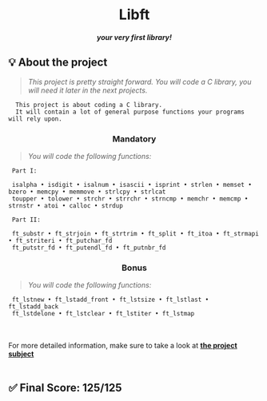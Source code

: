 <h1 align="center">
  <strong>Libft</strong>
</h1>
<h4 align="center">
  <i>your very first library!</i>
</h4>

## 💡 About the project

> _This project is pretty straight forward. You will code a C library, you will need it later in the next projects._

      This project is about coding a C library.
      It will contain a lot of general purpose functions your programs will rely upon.

<h3 align=center>
Mandatory
</h3>

> _You will code the following functions:_

     Part I:

     isalpha • isdigit • isalnum • isascii • isprint • strlen • memset • bzero • memcpy • memmove • strlcpy • strlcat
     toupper • tolower • strchr • strrchr • strncmp • memchr • memcmp • strnstr • atoi • calloc • strdup
     
     Part II:
     
     ft_substr • ft_strjoin • ft_strtrim • ft_split • ft_itoa • ft_strmapi • ft_striteri • ft_putchar_fd
     ft_putstr_fd • ft_putendl_fd • ft_putnbr_fd
     
<h3 align=center>
Bonus
</h3>

> _You will code the following functions:_

     ft_lstnew • ft_lstadd_front • ft_lstsize • ft_lstlast • ft_lstadd_back
     ft_lstdelone • ft_lstclear • ft_lstiter • ft_lstmap

<br></br>
For more detailed information, make sure to take a look at [**the project subject**](https://cdn.intra.42.fr/pdf/pdf/47175/en.subject.pdf)
<br></br>

## ✅ Final Score: 125/125
